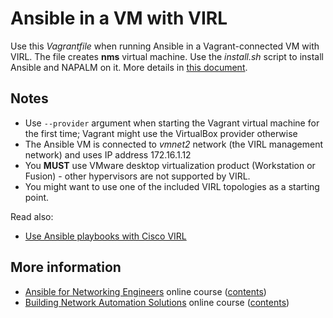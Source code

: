 # Ansible in a VM with VIRL

Use this *Vagrantfile* when running Ansible in a Vagrant-connected VM with VIRL. The file creates **nms** virtual machine. Use the *install.sh* script to install Ansible and NAPALM on it. More details in [this document](https://my.ipspace.net/bin/get?doc=ca659efe-f437-11e6-b42b-005056880254).

## Notes

* Use `--provider` argument when starting the Vagrant virtual machine for the first time; Vagrant might use the VirtualBox provider otherwise
* The Ansible VM is connected to *vmnet2* network (the VIRL management network) and uses IP address 172.16.1.12
* You **MUST** use VMware desktop virtualization product (Workstation or Fusion) - other hypervisors are not supported by VIRL.
* You might want to use one of the included VIRL topologies as a starting point.

Read also:

* [Use Ansible playbooks with Cisco VIRL](http://automation.ipspace.net/Example:Using_Ansible_Playbooks_with_Cisco_VIRL)

## More information

* [Ansible for Networking Engineers](http://www.ipspace.net/Ansible_for_Networking_Engineers) online course ([contents](https://my.ipspace.net/bin/list?id=AnsibleOC))
* [Building Network Automation Solutions](http://www.ipspace.net/Building_Network_Automation_Solutions) online course ([contents](https://my.ipspace.net/bin/list?id=NetAutSol))


